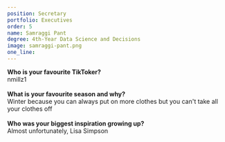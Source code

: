 ```yaml
---
position: Secretary
portfolio: Executives
order: 5
name: Samraggi Pant
degree: 4th-Year Data Science and Decisions
image: samraggi-pant.png
one_line:
---
```

**Who is your favourite TikToker?**
<br>
nmillz1
<br><br>
**What is your favourite season and why?**
<br>
Winter because you can always put on more clothes but you can't take all your clothes off
<br><br>
**Who was your biggest inspiration growing up?**
<br>
Almost unfortunately, Lisa Simpson